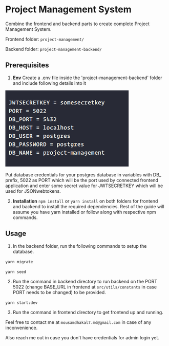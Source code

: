 # Project Management System

Combine the frontend and backend parts to create complete Project Management System.

Frontend folder: `project-management/`

Backend folder: `project-management-backend/`


## Prerequisites

1. **Env** Create a .env file inside the 'project-management-backend' folder and include following details into it 

  ![Environment setup example](env_setup_example.png)
  
  Put database credentials for your postgres database in variables with DB_ prefix, 5022 as PORT which will be the port used by connected frontend application and enter some secret value for JWTSECRETKEY which will be used for JSONwebtokens.

2. **Installation** `npm install` or `yarn install` on both folders for frontend and backend to install the required dependencies. Rest of the guide will assume you have yarn installed or follow along with respective npm commands.

## Usage

1. In the backend folder, run the following commands to setup the database.

`yarn migrate`

`yarn seed`

2. Run the command in backend directory to run backend on the PORT 5022 (change BASE_URL in frontend at `src/utils/constants` in case PORT needs to be changed) to be provided.

`yarn start:dev`

3. Run the command in frontend directory to get frontend up and running. 

Feel free to contact me at `mousamdhakal7.md@gmail.com` in case of any inconvenience.

Also reach me out in case you don't have credentials for admin login yet.